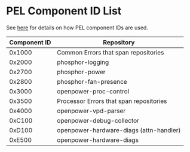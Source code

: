 # PEL Component ID List

See [here](README.md#component-ids) for details on how PEL component IDs are
used.

| Component ID | Repository |
|--------------|------------|
| 0x1000       | Common Errors that span repositories |
| 0x2000       | phosphor-logging |
| 0x2700       | phosphor-power |
| 0x2800       | phosphor-fan-presence |
| 0x3000       | openpower-proc-control |
| 0x3500       | Processor Errors that span repositories |
| 0x4000       | openpower-vpd-parser |
| 0xC100       | openpower-debug-collector |
| 0xD100       | openpower-hardware-diags (attn-handler) |
| 0xE500       | openpower-hardware-diags |
